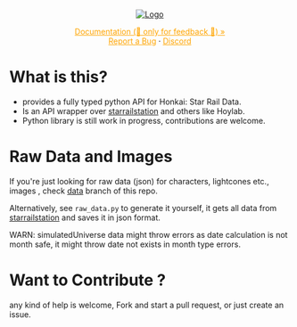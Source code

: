 <br />
<p align="center">
  <a href="https://github.com/reko-beep/hsr-data">
    <img src="https://raw.githubusercontent.com/reko-beep/hsr-data/dev/logo.png?raw=true" alt="Logo">
  </a>
<!-- 
   <h3 align="center">hsr-data</h3> -->

  <p align="center">
    <!-- Fully typed python API for Honkai: Star Rail's Data
    <br /> -->
    <a style="color: orange" href="https://reko-beep.github.io/hsr-data">Documentation (🚧 only for feedback 🚧) »</strong></a>
    <br />
    <a style="color: orange"  href="https://github.com/reko-beep/hsr-data/issues">Report a Bug</a>
    ·
    <a style="color: orange"  href="https://discord.gg/sanctuarypk">Discord</a>
  </p>
</p>




# What is this?

* provides a fully typed python API for Honkai: Star Rail Data.
* Is an API wrapper over [starrailstation](https://starrailstation.com) and others like Hoylab.
* Python library is still work in progress, contributions are welcome.

# Raw Data and Images

If you're just looking for raw data (json) for characters, lightcones etc.,  images , check [data](https://github.com/reko-beep/hsr-data/tree/data) branch of this repo.

Alternatively, see ```raw_data.py``` to generate it yourself, it gets all data from [starrailstation](https://starrailstation.com/) and saves it in json format.

WARN: simulatedUniverse data might throw errors as date calculation is not month safe, it might throw date not exists in month type errors.


# Want to Contribute ?

any kind of help is welcome,
Fork and start a pull request, or just create an issue.

